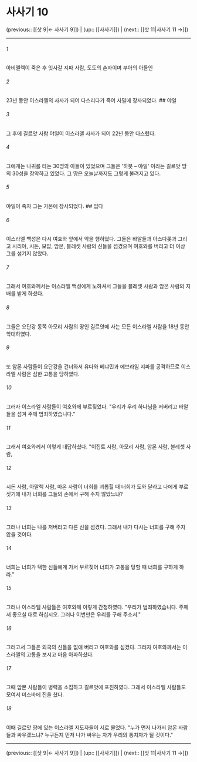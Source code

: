 # 사사기 10

(previous:: [[삿 9|← 사사기 9]]) | (up:: [[사사기]]) | (next:: [[삿 11|사사기 11 →]])

***




###### 1 

아비멜렉이 죽은 후 잇사갈 지파 사람, 도도의 손자이며 부아의 아들인 



###### 2 

23년 동안 이스라엘의 사사가 되어 다스리다가 죽어 사밀에 장사되었다. ## 야일 



###### 3 

그 후에 길르앗 사람 야일이 이스라엘 사사가 되어 22년 동안 다스렸다. 



###### 4 

그에게는 나귀를 타는 30명의 아들이 있었으며 그들은 '하봇 – 야일' 이라는 길르앗 땅의 30성을 장악하고 있었다. 그 땅은 오늘날까지도 그렇게 불려지고 있다. 



###### 5 

야일이 죽자 그는 가몬에 장사되었다. ## 입다 



###### 6 

이스라엘 백성은 다시 여호와 앞에서 악을 행하였다. 그들은 바알들과 아스다롯과 그리고 시리아, 시돈, 모압, 암몬, 블레셋 사람의 신들을 섬겼으며 여호와를 버리고 더 이상 그를 섬기지 않았다. 



###### 7 

그래서 여호와께서는 이스라엘 백성에게 노하셔서 그들을 블레셋 사람과 암몬 사람의 지배를 받게 하셨다. 



###### 8 

그들은 요단강 동쪽 아모리 사람의 땅인 길르앗에 사는 모든 이스라엘 사람을 18년 동안 학대하였다. 



###### 9 

또 암몬 사람들이 요단강을 건너와서 유다와 베냐민과 에브라임 지파를 공격하므로 이스라엘 사람은 심한 고통을 당하였다. 



###### 10 

그러자 이스라엘 사람들이 여호와께 부르짖었다. "우리가 우리 하나님을 저버리고 바알들을 섬겨 주께 범죄하였습니다." 



###### 11 

그래서 여호와께서 이렇게 대답하셨다. "이집트 사람, 아모리 사람, 암몬 사람, 블레셋 사람, 



###### 12 

시돈 사람, 아말렉 사람, 마온 사람이 너희를 괴롭힐 때 너희가 도와 달라고 나에게 부르짖기에 내가 너희를 그들의 손에서 구해 주지 않았느냐? 



###### 13 

그러나 너희는 나를 저버리고 다른 신을 섬겼다. 그래서 내가 다시는 너희를 구해 주지 않을 것이다. 



###### 14 

너희는 너희가 택한 신들에게 가서 부르짖어 너희가 고통을 당할 때 너희를 구하게 하라." 



###### 15 

그러나 이스라엘 사람들은 여호와께 이렇게 간청하였다. "우리가 범죄하였습니다. 주께서 좋으실 대로 하십시오. 그러나 이번만은 우리를 구해 주소서." 



###### 16 

그러고서 그들은 외국의 신들을 없애 버리고 여호와를 섬겼다. 그러자 여호와께서는 이스라엘의 고통을 보시고 마음 아파하셨다. 



###### 17 

그때 암몬 사람들이 병력을 소집하고 길르앗에 포진하였다. 그래서 이스라엘 사람들도 모여서 미스바에 진을 쳤다. 



###### 18 

이때 길르앗 땅에 있는 이스라엘 지도자들이 서로 물었다. "누가 먼저 나가서 암몬 사람들과 싸우겠느냐? 누구든지 먼저 나가 싸우는 자가 우리의 통치자가 될 것이다."

***

(previous:: [[삿 9|← 사사기 9]]) | (up:: [[사사기]]) | (next:: [[삿 11|사사기 11 →]])
